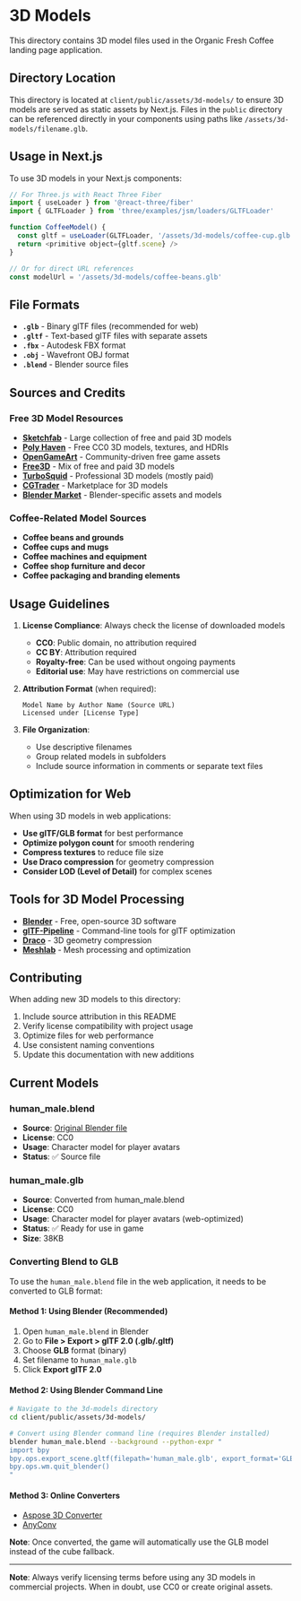 # 3D Models

This directory contains 3D model files used in the Organic Fresh Coffee landing page application.

## Directory Location

This directory is located at `client/public/assets/3d-models/` to ensure 3D models are served as static assets by Next.js. Files in the `public` directory can be referenced directly in your components using paths like `/assets/3d-models/filename.glb`.

## Usage in Next.js

To use 3D models in your Next.js components:

```javascript
// For Three.js with React Three Fiber
import { useLoader } from '@react-three/fiber'
import { GLTFLoader } from 'three/examples/jsm/loaders/GLTFLoader'

function CoffeeModel() {
  const gltf = useLoader(GLTFLoader, '/assets/3d-models/coffee-cup.glb')
  return <primitive object={gltf.scene} />
}

// Or for direct URL references
const modelUrl = '/assets/3d-models/coffee-beans.glb'
```

## File Formats

- **`.glb`** - Binary glTF files (recommended for web)
- **`.gltf`** - Text-based glTF files with separate assets
- **`.fbx`** - Autodesk FBX format
- **`.obj`** - Wavefront OBJ format
- **`.blend`** - Blender source files

## Sources and Credits

### Free 3D Model Resources

- **[Sketchfab](https://sketchfab.com/)** - Large collection of free and paid 3D models
- **[Poly Haven](https://polyhaven.com/)** - Free CC0 3D models, textures, and HDRIs
- **[OpenGameArt](https://opengameart.org/)** - Community-driven free game assets
- **[Free3D](https://free3d.com/)** - Mix of free and paid 3D models
- **[TurboSquid](https://www.turbosquid.com/)** - Professional 3D models (mostly paid)
- **[CGTrader](https://www.cgtrader.com/)** - Marketplace for 3D models
- **[Blender Market](https://blendermarket.com/)** - Blender-specific assets and models

### Coffee-Related Model Sources

- **Coffee beans and grounds**
- **Coffee cups and mugs**
- **Coffee machines and equipment**
- **Coffee shop furniture and decor**
- **Coffee packaging and branding elements**

## Usage Guidelines

1. **License Compliance**: Always check the license of downloaded models
   - **CC0**: Public domain, no attribution required
   - **CC BY**: Attribution required
   - **Royalty-free**: Can be used without ongoing payments
   - **Editorial use**: May have restrictions on commercial use

2. **Attribution Format** (when required):
   ```
   Model Name by Author Name (Source URL)
   Licensed under [License Type]
   ```

3. **File Organization**:
   - Use descriptive filenames
   - Group related models in subfolders
   - Include source information in comments or separate text files

## Optimization for Web

When using 3D models in web applications:

- **Use glTF/GLB format** for best performance
- **Optimize polygon count** for smooth rendering
- **Compress textures** to reduce file size
- **Use Draco compression** for geometry compression
- **Consider LOD (Level of Detail)** for complex scenes

## Tools for 3D Model Processing

- **[Blender](https://www.blender.org/)** - Free, open-source 3D software
- **[glTF-Pipeline](https://github.com/CesiumGS/gltf-pipeline)** - Command-line tools for glTF optimization
- **[Draco](https://github.com/google/draco)** - 3D geometry compression
- **[Meshlab](https://www.meshlab.net/)** - Mesh processing and optimization

## Contributing

When adding new 3D models to this directory:

1. Include source attribution in this README
2. Verify license compatibility with project usage
3. Optimize files for web performance
4. Use consistent naming conventions
5. Update this documentation with new additions

## Current Models

### human_male.blend
- **Source**: [Original Blender file](https://opengameart.org/content/low-poly-human-male)
- **License**: CC0
- **Usage**: Character model for player avatars
- **Status**: ✅ Source file

### human_male.glb
- **Source**: Converted from human_male.blend
- **License**: CC0
- **Usage**: Character model for player avatars (web-optimized)
- **Status**: ✅ Ready for use in game
- **Size**: 38KB

### Converting Blend to GLB

To use the `human_male.blend` file in the web application, it needs to be converted to GLB format:

#### Method 1: Using Blender (Recommended)
1. Open `human_male.blend` in Blender
2. Go to **File > Export > glTF 2.0 (.glb/.gltf)**
3. Choose **GLB** format (binary)
4. Set filename to `human_male.glb`
5. Click **Export glTF 2.0**

#### Method 2: Using Blender Command Line
```bash
# Navigate to the 3d-models directory
cd client/public/assets/3d-models/

# Convert using Blender command line (requires Blender installed)
blender human_male.blend --background --python-expr "
import bpy
bpy.ops.export_scene.gltf(filepath='human_male.glb', export_format='GLB')
bpy.ops.wm.quit_blender()
"
```

#### Method 3: Online Converters
- [Aspose 3D Converter](https://products.aspose.app/3d/conversion/blend-to-glb)
- [AnyConv](https://anyconv.com/blend-to-glb-converter/)

**Note**: Once converted, the game will automatically use the GLB model instead of the cube fallback.

---

**Note**: Always verify licensing terms before using any 3D models in commercial projects. When in doubt, use CC0 or create original assets.

